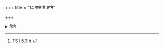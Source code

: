 +++
title = "14 सप्त ते अग्ने"

+++

<details><summary>थिते</summary>

14. With sapta te agne samidhaḥ[^1]... he performs the Agnihotra.  

[^1]: TS I.5.3.h.
</details>
